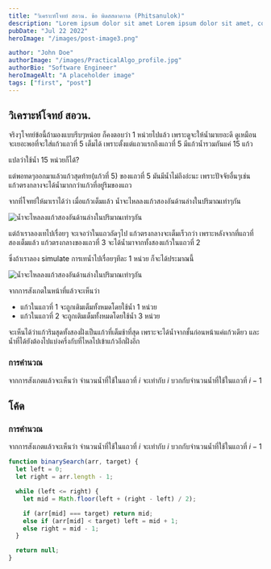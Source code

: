```yaml
---
title: "วิเคราะห์โจทย์ สอวน. ข้อ พิดสสดาดาาด (Phitsanulok)"
description: "Lorem ipsum dolor sit amet Lorem ipsum dolor sit amet, consectetur adipiscing elit, sed do eiusmod tempor incididunt ut labore et dolore magna aliqua. Vitae ultricies leo integer malesuada nunc vel risus commodo viverra."
pubDate: "Jul 22 2022"
heroImage: "/images/post-image3.png"

author: "John Doe"
authorImage: "/images/PracticalAlgo_profile.jpg"
authorBio: "Software Engineer"
heroImageAlt: "A placeholder image"
tags: ["first", "post"]
---
```


## วิเคราะห์โจทย์ สอวน.

จริงๆโจทย์ข้อนี้ถ้ามองแบบรีบๆหน่อย ก็คงตอบว่า 1 หน่วยไปแล้ว เพราะดูจะให้น้ำมาเยอะดี ดูเหมือนจะเยอะพอที่จะใส่แก้วแถวที่ 5 เต็มได้ เพราะตั้งแต่แถวแรกถึงแถวที่ 5 มีแก้วน้ำรวมกันแค่ 15 แก้ว

แปลว่าใช้น้ำ 15 หน่วยก็ได้?

แต่พอทดๆออกมาแล้วแก้วสุดท้าย(แก้วที่ 5) ของแถวที่ 5 มันมีน้ำไม่ถึงอ่ะนะ เพราะปัจจัยอื่นๆเช่น แก้วตรงกลางจะได้น้ำมากกว่าแก้วที่อยู่ริมของแถว

จากที่โจทย์ให้มาเราได้ว่า เมื่อแก้วเต็มแล้ว น้ำจะไหลลงแก้วสองอันด้านล่างในปริมาณเท่าๆกัน

![น้ำจะไหลลงแก้วสองอันด้านล่างในปริมาณเท่าๆกัน](/images/Frame-438.png)

แต่ถ้าเราลองเทไปเรื่อยๆ จะเจอว่าในแถวถัดๆไป แก้วตรงกลางจะเต็มเร็วกว่า เพราะหลังจากที่แถวที่สองเต็มแล้ว แก้วตรงกลางของแถวที่ 3 จะได้น้ำมาจากทั้งสองแก้วในแถวที่ 2

ซึ่งถ้าเราลอง simulate การเทน้ำไปเรื่อยๆทีละ 1 หน่วย ก็จะได้ประมาณนี้

![น้ำจะไหลลงแก้วสองอันด้านล่างในปริมาณเท่าๆกัน](/images/Frame-439.png)

จากการสังเกตในหน้าที่แล้วจะเห็นว่า

- แก้วในแถวที่ 1 จะถูกเติมเต็มทั้งหมดโดยใช้น้ำ 1 หน่วย
- แก้วในแถวที่ 2 จะถูกเติมเต็มทั้งหมดโดยใช้น้ำ 3 หน่วย

จะเห็นได้ว่าแก้วริมสุดทั้งสองฝั่งเป็นแก้วที่เต็มช้าที่สุด เพราะจะได้น้ำจากชั้นก่อนหน้าแค่แก้วเดียว
และน้ำที่ได้ยังต้องไปแบ่งครึ่งกับที่ไหลไปเข้าแก้วอีกฝั่งอีก

### การคำนวณ

จากการสังเกตแล้วจะเห็นว่า จำนวนน้ำที่ใช้ในแถวที่ $i$ จะเท่ากับ $i$ บวกกับจำนวนน้ำที่ใช้ในแถวที่ $i-1$

## โค้ด

### การคำนวณ

จากการสังเกตแล้วจะเห็นว่า จำนวนน้ำที่ใช้ในแถวที่ $i$ จะเท่ากับ $i$ บวกกับจำนวนน้ำที่ใช้ในแถวที่ $i-1$

```js
function binarySearch(arr, target) {
  let left = 0;
  let right = arr.length - 1;

  while (left <= right) {
    let mid = Math.floor(left + (right - left) / 2);

    if (arr[mid] === target) return mid;
    else if (arr[mid] < target) left = mid + 1;
    else right = mid - 1;
  }

  return null;
}
```
